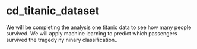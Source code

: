 # cd_titanic_dataset
We will be completing the analysis one titanic data to see how many people survived. We will apply machine learning to predict which passengers survived the tragedy ny ninary classification..
